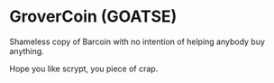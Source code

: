 GroverCoin (GOATSE)
===========

Shameless copy of Barcoin with no intention of helping anybody buy anything.

Hope you like scrypt, you piece of crap.

